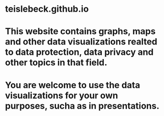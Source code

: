 # teislebeck.github.io

# This website contains graphs, maps and other data visualizations realted to data protection, data privacy and other topics in that field.

# You are welcome to use the data visualizations for your own purposes, sucha as in presentations.
